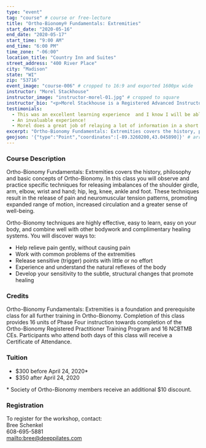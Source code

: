 ```yaml
---
type: "event"
tag: "course" # course or free-lecture
title: "Ortho-Bionomy® Fundamentals: Extremities"
start_date: "2020-05-16"
end_date: "2020-05-17"
start_time: "9:00 AM"
end_time: "6:00 PM"
time_zone: "-06:00"
location_title: "Country Inn and Suites"
street_address: "400 River Place"
city: "Madison"
state: "WI"
zip: "53716"
event_image: "course-006" # cropped to 16:9 and exported 1600px wide
instructor: "Morel Stackhouse"
instructor_image: "instructor-morel-01.jpg" # cropped to square
instructor_bio: "<p>Morel Stackhouse is a Registered Advanced Instructor with the Society of Ortho-Bionomy International. She began her study of Ortho-Bionomy in 1984 and was fortunate to have studied with Arthur Lincoln Pauls D.O., the system's Founder.</p><p>Morel has been teaching throughout the US since 1989. She enjoys introducing this bodywork system to others and working with students to develop their skill and confidence as they grow with the work. She is approved by the National Certification Board for Therapeutic Massage and Bodywork (NCBTMB) as a Continuing Education Approved Provider.</p>"
testimonials:
  - This was an excellent learning experience  and I know I will be able to incorporate this into my practice.
  - An invaluable experience!
  - Morel does a great job of relaying a lot of information in a short time in an enjoyable manner.
excerpt: "Ortho-Bionomy Fundamentals: Extremities covers the history, philosophy and basic concepts of Ortho-Bionomy. In this class you will observe and practice specific techniques for releasing imbalances of the shoulder girdle, arm, elbow, wrist and hand; hip, leg, knee, ankle and foot. These techniques result in the release of pain and neuromuscular tension patterns, promoting expanded range of motion, increased circulation and a greater sense of well-being."
geojson: '{"type":"Point","coordinates":[-89.3260200,43.045890]}' # array format: [lon, lat]
---
```


### Course Description

Ortho-Bionomy Fundamentals: Extremities covers the history, philosophy and basic concepts of Ortho-Bionomy. In this class you will observe and practice specific techniques for releasing imbalances of the shoulder girdle, arm, elbow, wrist and hand; hip, leg, knee, ankle and foot. These techniques result in the release of pain and neuromuscular tension patterns, promoting expanded range of motion, increased circulation and a greater sense of well-being.

Ortho-Bionomy techniques are highly effective, easy to learn, easy on your body, and combine well with other bodywork and complimentary healing systems. You will discover ways to:

 - Help relieve pain gently, without causing pain
 - Work with common problems of the extremities
 - Release sensitive (trigger) points with little or no effort
 - Experience and understand the natural reflexes of the body
 - Develop your sensitivity to the subtle, structural changes that promote healing

### Credits

Ortho-Bionomy Fundamentals: Extremities is a foundation and prerequisite class for all further training in Ortho-Bionomy. Completion of this class provides 16 units of Phase Four instruction towards completion of the Ortho-Bionomy Registered Practitioner Training Program and 16 NCBTMB CEs. Participants who attend both days of this class will receive a Certificate of Attendance.

### Tuition

 - $300 before April 24, 2020&ast;
 - $350 after April 24, 2020

&ast; Society of Ortho-Bionomy members receive an additional $10 discount.

### Registration

To register for the workshop, contact:  
Bree Schenkel  
608-695-5881  
[mailto:bree@deeppilates.com](bree@deeppilates.com)
